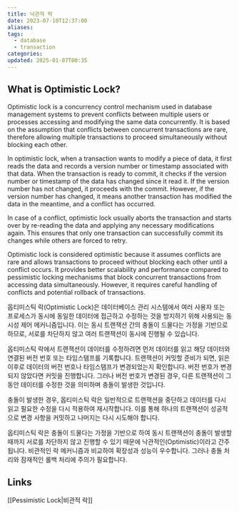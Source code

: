 ```yaml
---
title: 낙관적 락
date: 2023-07-10T12:37:00
aliases: 
tags:
  - database
  - transaction
categories: 
updated: 2025-01-07T00:35
---
```


## What is Optimistic Lock?

Optimistic lock is a concurrency control mechanism used in database management systems to prevent conflicts between multiple users or processes accessing and modifying the same data concurrently. It is based on the assumption that conflicts between concurrent transactions are rare, therefore allowing multiple transactions to proceed simultaneously without blocking each other.

In optimistic lock, when a transaction wants to modify a piece of data, it first reads the data and records a version number or timestamp associated with that data. When the transaction is ready to commit, it checks if the version number or timestamp of the data has changed since it read it. If the version number has not changed, it proceeds with the commit. However, if the version number has changed, it means another transaction has modified the data in the meantime, and a conflict has occurred.

In case of a conflict, optimistic lock usually aborts the transaction and starts over by re-reading the data and applying any necessary modifications again. This ensures that only one transaction can successfully commit its changes while others are forced to retry.

Optimistic lock is considered optimistic because it assumes conflicts are rare and allows transactions to proceed without blocking each other until a conflict occurs. It provides better scalability and performance compared to pessimistic locking mechanisms that block concurrent transactions from accessing data simultaneously. However, it requires careful handling of conflicts and potential rollback of transactions.

옵티미스틱 락(Optimistic Lock)은 데이터베이스 관리 시스템에서 여러 사용자 또는 프로세스가 동시에 동일한 데이터에 접근하고 수정하는 것을 방지하기 위해 사용되는 동시성 제어 메커니즘입니다. 이는 동시 트랜잭션 간의 충돌이 드물다는 가정을 기반으로 하므로, 서로를 차단하지 않고 여러 트랜잭션이 동시에 진행될 수 있습니다.

옵티미스틱 락에서 트랜잭션이 데이터를 수정하려면 먼저 데이터를 읽고 해당 데이터와 연결된 버전 번호 또는 타임스탬프를 기록합니다. 트랜잭션이 커밋할 준비가 되면, 읽은 이후로 데이터의 버전 번호나 타임스탬프가 변경되었는지 확인합니다. 버전 번호가 변경되지 않았다면 커밋을 진행합니다. 그러나 버전 번호가 변경된 경우, 다른 트랜잭션이 그동안 데이터를 수정한 것을 의미하며 충돌이 발생한 것입니다.

충돌이 발생한 경우, 옵티미스틱 락은 일반적으로 트랜잭션을 중단하고 데이터를 다시 읽고 필요한 수정을 다시 적용하여 재시작합니다. 이를 통해 하나의 트랜잭션이 성공적으로 변경 사항을 커밋하고 나머지는 다시 시도해야 합니다.

옵티미스틱 락은 충돌이 드물다는 가정을 기반으로 하여 동시 트랜잭션이 충돌이 발생할 때까지 서로를 차단하지 않고 진행할 수 있기 때문에 낙관적인(Optimistic)이라고 간주됩니다. 비관적인 락 메커니즘과 비교하여 확장성과 성능이 우수합니다. 그러나 충돌 처리와 잠재적인 롤백 처리에 주의가 필요합니다.

## Links

[[Pessimistic Lock|비관적 락]]
